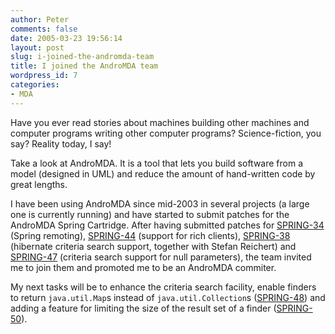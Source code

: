 ```yaml
---
author: Peter
comments: false
date: 2005-03-23 19:56:14
layout: post
slug: i-joined-the-andromda-team
title: I joined the AndroMDA team
wordpress_id: 7
categories:
- MDA
---
```


Have you ever read stories about machines building other machines and computer programs writing other computer programs? Science-fiction, you say? Reality today, I say!

Take a look at AndroMDA. It is a tool that lets you build software from a model (designed in UML) and reduce the amount of hand-written code by great lengths. 

I have been using AndroMDA since mid-2003 in several projects (a large one is currently running) and have started to submit patches for the AndroMDA Spring Cartridge. After having submitted patches for [SPRING-34](http://galaxy.andromda.org:8080/jira/browse/SPRING-34) (Spring remoting), [SPRING-44](http://galaxy.andromda.org:8080/jira/browse/SPRING-44) (support for rich clients), [SPRING-38](http://galaxy.andromda.org:8080/jira/browse/SPRING-38) (hibernate criteria search support, together with Stefan Reichert) and [SPRING-47](http://galaxy.andromda.org:8080/jira/browse/SPRING-47) (criteria search support for null parameters), the team invited me to join them and promoted me to be an AndroMDA commiter.

My next tasks will be to enhance the criteria search facility, enable finders to return `java.util.Map`s instead of `java.util.Collection`s ([SPRING-48](http://galaxy.andromda.org:8080/jira/browse/SPRING-48)) and adding a feature for limiting the size of the result set of a finder ([SPRING-50](http://galaxy.andromda.org:8080/jira/browse/SPRING-50)).
